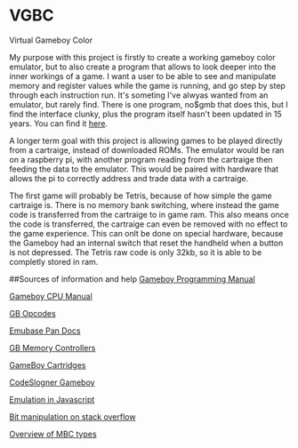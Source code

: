 # VGBC
Virtual Gameboy Color

My purpose with this project is firstly to create a working gameboy color emulator, but to also create a program that allows to look deeper into the inner workings of a game.  I want a user to be able to see and manipulate memory and register values while the game is running, and go step by step through each instruction run.  It's someting I've alwyas wanted from an emulator, but rarely find.  There is one program, no$gmb that does this, but I find the interface clunky, plus the program itself hasn't been updated in 15 years.  You can find it [here](http://problemkaputt.de/gmb.htm).  

A longer term goal with this project is allowing games to be played directly from a cartraige, instead of downloaded ROMs.  The emulator would be ran on a raspberry pi, with another program reading from the cartraige then feeding the data to the emulator.  This would be paired with hardware that allows the pi to correctly address and trade data with a cartraige. 

The first game will probably be Tetris, because of how simple the game cartraige is.  There is no memory bank switching, where instead the game code is transferred from the cartraige to in game ram.  This also means once the code is transferred, the cartraige can even be removed with no effect to the game experience.  This can onlt be done on special hardware, because the Gameboy had an internal switch that reset the handheld when a button is not depressed.  The Tetris raw code is only 32kb, so it is able to be completly stored in ram.




##Sources of information and help
[Gameboy Programming Manual](http://www.chrisantonellis.com/files/gameboy/gb-programming-manual.pdf)

[Gameboy CPU Manual](http://marc.rawer.de/Gameboy/Docs/GBCPUman.pdf)

[GB Opcodes](http://www.pastraiser.com/cpu/gameboy/gameboy_opcodes.html)

[Emubase Pan Docs](https://web.archive.org/web/20080208182406/http://nocash.emubase.de/pandocs.htm)

[GB Memory Controllers](http://www.reinerziegler.de/cgbmbc5.pdf)

[GameBoy Cartridges](http://fms.komkon.org/GameBoy/Tech/Carts.html)

[CodeSlogner Gameboy](http://www.codeslinger.co.uk/pages/projects/gameboy.html)

[Emulation in Javascript](http://imrannazar.com/GameBoy-Emulation-in-JavaScript:-Graphics)

[Bit manipulation on stack overflow](https://stackoverflow.com/questions/47981/how-do-you-set-clear-and-toggle-a-single-bit-in-c-c)

[Overview of MBC types](http://gbdev.gg8.se/wiki/articles/Memory_Bank_Controllers)















